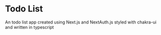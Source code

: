 # Todo List
An todo list app created using Next.js and NextAuth.js styled with chakra-ui and written in typescript